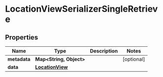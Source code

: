 

# LocationViewSerializerSingleRetrieve


## Properties

| Name | Type | Description | Notes |
|------------ | ------------- | ------------- | -------------|
|**metadata** | **Map&lt;String, Object&gt;** |  |  [optional] |
|**data** | [**LocationView**](LocationView.md) |  |  |



